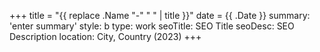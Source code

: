 +++
title = "{{ replace .Name "-" " " | title }}"
date = {{ .Date }}
summary: 'enter summary'
style: b
type: work
seoTitle: SEO Title
seoDesc: SEO Description
location: City, Country (2023)
+++
